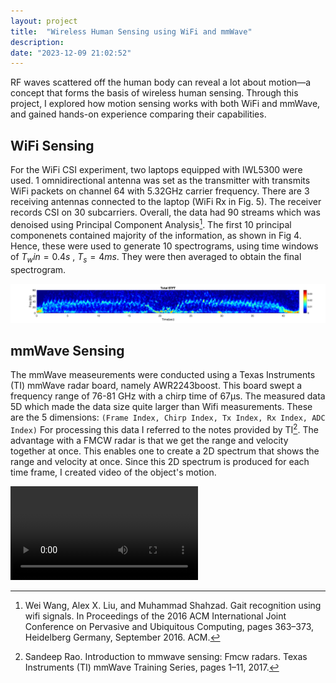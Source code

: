 ```yaml
---
layout: project
title:  "Wireless Human Sensing using WiFi and mmWave"
description:
date: "2023-12-09 21:02:52"
---
```

RF waves scattered off the human body can reveal a lot about motion—a concept that forms the basis of wireless human sensing. Through this project, I explored how motion sensing works with both WiFi and mmWave, and gained hands-on experience comparing their capabilities.

<!-- <img src="https://github.com/Kapi2910/kapi2910.github.io/blob/master/assets/img/spectrogram/exp_setup.JPG?raw=true"/> -->

## WiFi Sensing
For the WiFi CSI experiment, two laptops equipped with IWL5300 were used. 1 omnidirectional antenna was set as the transmitter with transmits WiFi packets on channel 64 with 5.32GHz carrier frequency. There are 3 receiving antennas connected to the laptop (WiFi Rx in Fig. 5). The receiver records CSI on 30 subcarriers. Overall, the data had 90 streams which was denoised using Principal Component Analysis[^2]. The first 10 principal componenets contained majority of the information, as shown in Fig 4. Hence, these were used to generate 10 spectrograms, using time windows of $T_win = 0.4s$ , $T_s = 4ms$. They were then averaged to obtain the final spectrogram.

<img src="https://github.com/Kapi2910/kapi2910.github.io/blob/master/assets/img/spectrogram/Nov19_Spectrogram_APK_wifi.png?raw=true"/>


## mmWave Sensing
The mmWave measeurements were conducted using a Texas Instruments (TI) mmWave radar board, namely AWR2243boost. This board swept a frequency range of 76-81 GHz with a chirp time of 67µs. The measured data 5D which made the data size quite larger than Wifi measurements. These are the 5 dimensions:
 `(Frame Index, Chirp Index, Tx Index, Rx Index, ADC Index)`
For processing this data I referred to the notes provided by TI[^1]. The advantage with a FMCW radar is that we get the range and velocity together at once. This enables one to create a 2D spectrum that shows the range and velocity at once. Since this 2D spectrum is produced for each time frame, I created video of the object's motion.

<video controls src="https://github.com/Kapi2910/kapi2910.github.io/raw/refs/heads/master/assets/img/spectrogram/RangeDoppler_APK.mp4" title="mmWave Spectrogram"></video>

[^1]: Sandeep Rao. Introduction to mmwave sensing: Fmcw radars. Texas Instruments (TI) mmWave Training Series, pages 1–11, 2017.
[^2]: Wei Wang, Alex X. Liu, and Muhammad Shahzad. Gait recognition using wifi signals. In Proceedings of the 2016 ACM International Joint Conference on Pervasive and Ubiquitous Computing, pages 363–373, Heidelberg Germany, September 2016. ACM.